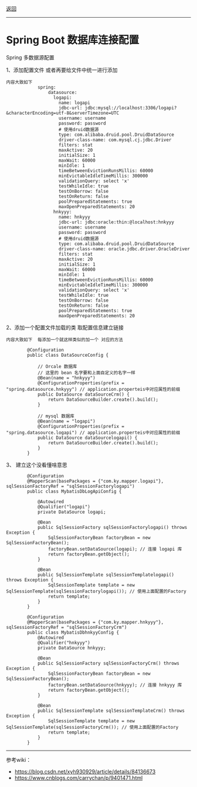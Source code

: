 <p>
<a href="#" onclick="refreshContent('springboot')">返回</a>
</p>

---

# Spring Boot 数据库连接配置

Spring 多数据源配置

1、添加配置文件 或者再要给文件中统一进行添加

    内容大致如下
                spring:
                    datasource:  
                      logapi: 
                        name: logapi
                        jdbc-url: jdbc:mysql://localhost:3306/logapi?&characterEncoding=utf-8&serverTimezone=UTC
                        username: username
                        password: password
                        # 使用druid数据源
                        type: com.alibaba.druid.pool.DruidDataSource
                        driver-class-name: com.mysql.cj.jdbc.Driver
                        filters: stat
                        maxActive: 20
                        initialSize: 1
                        maxWait: 60000
                        minIdle: 1
                        timeBetweenEvictionRunsMillis: 60000
                        minEvictableIdleTimeMillis: 300000
                        validationQuery: select 'x'
                        testWhileIdle: true
                        testOnBorrow: false
                        testOnReturn: false
                        poolPreparedStatements: true
                        maxOpenPreparedStatements: 20
                      hnkyyy: 
                        name: hnkyyy
                        jdbc-url: jdbc:oracle:thin:@localhost:hnkyyy
                        username: username
                        password: password
                        # 使用druid数据源
                        type: com.alibaba.druid.pool.DruidDataSource
                        driver-class-name: oracle.jdbc.driver.OracleDriver
                        filters: stat
                        maxActive: 20
                        initialSize: 1
                        maxWait: 60000
                        minIdle: 1
                        timeBetweenEvictionRunsMillis: 60000
                        minEvictableIdleTimeMillis: 300000
                        validationQuery: select 'x'
                        testWhileIdle: true
                        testOnBorrow: false
                        testOnReturn: false
                        poolPreparedStatements: true
                        maxOpenPreparedStatements: 20

2、添加一个配置文件加载的类 取配置信息建立链接

    内容大致如下  每添加一个就这样类似的加一个 对应的方法
            
            @Configuration
            public class DataSourceConfig {
                
                // Orcale 数据库
                // 这里的 bean 名字要和上面自定义的名字一样
                @Bean(name = "hnkyyy")
                @ConfigurationProperties(prefix = "spring.datasource.hnkyyy") // application.properteis中对应属性的前缀
                public DataSource dataSourceCrm() {
                    return DataSourceBuilder.create().build();
                }
                
                // mysql 数据库
                @Bean(name = "logapi")
                @ConfigurationProperties(prefix = "spring.datasource.logapi") // application.properteis中对应属性的前缀
                public DataSource dataSourcelogapi() {
                    return DataSourceBuilder.create().build();
                }
            }

3、 建立这个没看懂啥意思

            @Configuration
            @MapperScan(basePackages = {"com.ky.mapper.logapi"}, sqlSessionFactoryRef = "sqlSessionFactorylogapi")
            public class MybatisDbLogApiConfig {
                
                @Autowired
                @Qualifier("logapi")
                private DataSource logapi;
            
                @Bean
                public SqlSessionFactory sqlSessionFactorylogapi() throws Exception {
                    SqlSessionFactoryBean factoryBean = new SqlSessionFactoryBean();
                    factoryBean.setDataSource(logapi); // 连接 logapi 库
                    return factoryBean.getObject();
                }
            
                @Bean
                public SqlSessionTemplate sqlSessionTemplatelogapi() throws Exception {
                    SqlSessionTemplate template = new SqlSessionTemplate(sqlSessionFactorylogapi()); // 使用上面配置的Factory
                    return template;
                }
            }
            
            @Configuration
            @MapperScan(basePackages = {"com.ky.mapper.hnkyyy"}, sqlSessionFactoryRef = "sqlSessionFactoryCrm")
            public class MybatisDbhnkyyConfig {
                @Autowired
                @Qualifier("hnkyyy")
                private DataSource hnkyyy;
            
                @Bean
                public SqlSessionFactory sqlSessionFactoryCrm() throws Exception {
                    SqlSessionFactoryBean factoryBean = new SqlSessionFactoryBean();
                    factoryBean.setDataSource(hnkyyy); // 连接 hnkyyy 库
                    return factoryBean.getObject();
                }
            
                @Bean
                public SqlSessionTemplate sqlSessionTemplateCrm() throws Exception {
                    SqlSessionTemplate template = new SqlSessionTemplate(sqlSessionFactoryCrm()); // 使用上面配置的Factory
                    return template;
                }
            }

------------------------------------------------------------------------------------------------------------------------------------------------------------------------------------
参考wiki：

- <a href="https://blog.csdn.net/xyh930929/article/details/84136673#" target="_blank">https://blog.csdn.net/xyh930929/article/details/84136673 </a>
- <a href="https://www.cnblogs.com/carrychan/p/9401471.html#" target="_blank">https://www.cnblogs.com/carrychan/p/9401471.html </a>

 
